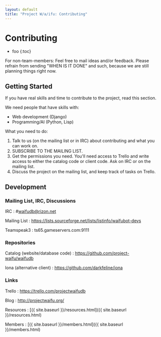 ```yaml
---
layout: default
title: "Project W/a/ifu: Contributing"
---
```


# Contributing

* foo
{:toc}

For non-team-members: Feel free to mail ideas and/or feedback. Please
refrain from sending "WHEN IS IT DONE" and such, because we are still
planning things right now.

## Getting Started

If you have real skills and time to contribute to the project, read
this section.

We need people that have skills with:

* Web development (Django)
* Programming/AI (Python, Lisp)

What you need to do:

1. Talk to us (on the mailing list or in IRC) about contributing and
   what you can work on.
2. SUBSCRIBE TO THE MAILING LIST.
3. Get the permissions you need.  You'll need access to Trello and
   write access to either the catalog code or client code.  Ask on IRC
   or on the mailing list.
4. Discuss the project on the mailing list, and keep track of tasks on
   Trello.

## Development

### Mailing List, IRC, Discussions

IRC
: \#waifudb@rizon.net

Mailing List
: <https://lists.sourceforge.net/lists/listinfo/waifubot-devs>

Teamspeak3
: ts65.gameservers.com:9111

### Repositories

Catalog (website/database code)
: <https://github.com/project-waifu/waifudb>

Iona (alternative client)
: <https://github.com/darkfeline/iona>

### Links

Trello
: <https://trello.com/projectwaifudb>

Blog
: <http://projectwaifu.org/>

Resources
: [{{ site.baseurl }}/resources.html]({{ site.baseurl }}/resources.html)

Members
: [{{ site.baseurl }}/members.html]({{ site.baseurl }}/members.html)

